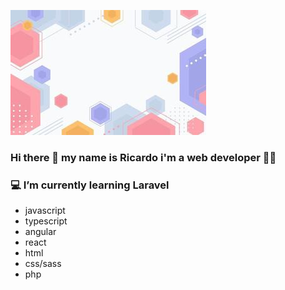  ![Header](https://github.com/RicardoValadas/RicardoValadas/blob/main/header.jpg)

### Hi there 👋 my name is Ricardo i'm a web developer :technologist:


###  :computer: I’m currently learning Laravel

* javascript
* typescript
* angular
* react
* html
* css/sass
* php



<!--

Here are some ideas to get you started:

- 🔭 I’m currently working on ...
- 🌱 I’m currently learning ...
- 👯 I’m looking to collaborate on ...
- 🤔 I’m looking for help with ...
- 💬 Ask me about ...
- 📫 How to reach me: ...
- 😄 Pronouns: ...
- ⚡ Fun fact: ...
-->
